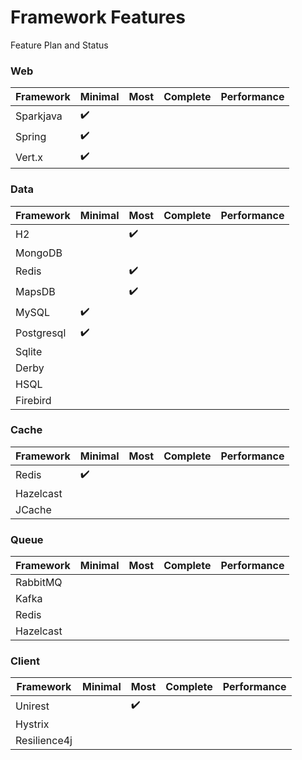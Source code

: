 # Framework Features

Feature Plan and Status

### Web

| Framework | Minimal | Most | Complete | Performance |
| --- | --- | --- | --- | --- |
| Sparkjava | :heavy_check_mark: | | | |
| Spring | :heavy_check_mark: | | | |
| Vert.x | :heavy_check_mark: | | | |


### Data

| Framework | Minimal | Most | Complete |  Performance |
| --- | --- | --- | --- | --- |
| H2 |  | :heavy_check_mark: | | |
| MongoDB | | | | |
| Redis |  | :heavy_check_mark: | | |
| MapsDB |  | :heavy_check_mark: | | |
| MySQL |  :heavy_check_mark: | | | |
| Postgresql |   :heavy_check_mark: | | | |
| Sqlite | | | | |
| Derby | | | | |
| HSQL | | | | |
| Firebird | | | | |

### Cache

| Framework | Minimal | Most | Complete |  Performance |
| --- | --- | --- | --- | --- |
| Redis | :heavy_check_mark: | | | |
| Hazelcast |  |  |  |  |
| JCache |  |  |  |  |

### Queue

| Framework | Minimal | Most | Complete |  Performance |
| --- | --- | --- | --- | --- |
| RabbitMQ |  |  |  |  |
| Kafka |  |  |  |  |
| Redis |  |  |  |  |
| Hazelcast |  |  |  |  |

### Client

| Framework | Minimal | Most | Complete |  Performance |
| --- | --- | --- | --- | --- |
| Unirest |  | :heavy_check_mark: |  |  |
| Hystrix |  |  |  |  |
| Resilience4j |  |  |  |  |

